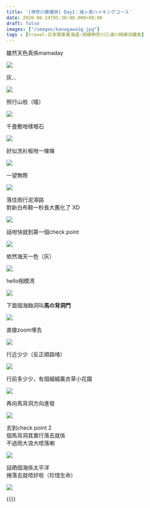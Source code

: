 ```yaml
---
title: '[神奈川衝撞旅] Day1：城ヶ島ハイキングコース'
date: 2020-06-24T05:30:00.000+08:00
draft: false
images: ["/images/kanagawa1g.jpg"]
tags : [travel-日本関東東海道-相模神奈川三浦川崎横浜鎌倉]
---
```


雖然天色真係mamaday

![](/images/kanagawa1g1.jpg)

灰...

![](/images/kanagawa1g2.jpg)

照行山啦（嘻）

![](/images/kanagawa1g3.jpg)

千畳敷咁樣嘅石

![](/images/kanagawa1g4.jpg)

好似洗衫板咁一條條

![](/images/kanagawa1g5.jpg)

一望無際

![](/images/kanagawa1g6.jpg)

落住雨行泥濘路  
對新白布鞋一秒長大舊化了 XD

![](/images/kanagawa1g7.jpg)

話咁快就到第一個check point

![](/images/kanagawa1g8.jpg)

依然海天一色（灰）

![](/images/kanagawa1g9.jpg)

hello相模湾

![](/images/kanagawa1g10.jpg)

下面個海蝕洞叫**馬の背洞門**

![](/images/kanagawa1g.jpg)

直接zoom埋去

![](/images/kanagawa1g11.jpg)

行近少少（反正順路啫）

![](/images/kanagawa1g12.jpg)

行前多少少，有個細細薰衣草小花園

![](/images/kanagawa1g13.jpg)

再向馬背洞方向進發

![](/images/kanagawa1g14.jpg)

去到check point 2  
個馬背洞其實行落去就係  
不過雨大浪大唔落喇

![](/images/kanagawa1g15.jpg)

話晒個海係太平洋  
捲落去就唔好啦（珍惜生命）

![](/images/kanagawa1g16.jpg)







{{<kanagawa>}}
